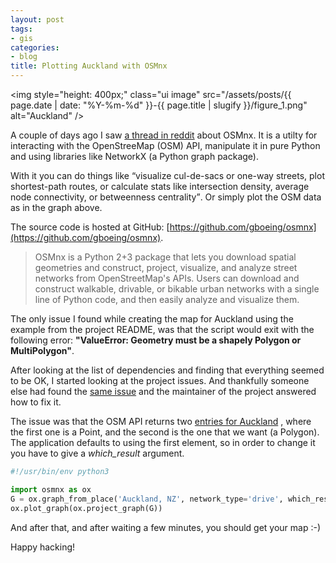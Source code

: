 ```yaml
---
layout: post
tags:
- gis
categories:
- blog
title: Plotting Auckland with OSMnx
---
```


<img style="height: 400px;" class="ui image" src="/assets/posts/{{ page.date | date: "%Y-%m-%d" }}-{{ page.title | slugify }}/figure_1.png" alt="Auckland" />

A couple of days ago I saw [a thread in reddit](https://www.reddit.com/r/gis/comments/5lnjxs/creating_squaremile_figureground_diagrams_of/)
about OSMnx. It is a utilty for interacting with the OpenStreeMap (OSM)
API, manipulate it in pure Python and using libraries like NetworkX (a Python graph package).

With it you can do things like <q>visualize cul-de-sacs or one-way streets, plot shortest-path routes, or calculate stats like intersection density, average node connectivity, or betweenness centrality</q>. Or simply
plot the OSM data as in the graph above.

The source code is hosted at GitHub: [https://github.com/gboeing/osmnx](https://github.com/gboeing/osmnx).

<!--more-->

<blockquote cite="https://github.com/gboeing/osmnx">OSMnx is a Python 2+3 package that lets you download spatial geometries and construct, project, visualize, and analyze street networks from OpenStreetMap's APIs. Users can download and construct walkable, drivable, or bikable urban networks with a single line of Python code, and then easily analyze and visualize them.</blockquote>

The only issue I found while creating the map for Auckland using the example from the project
README, was that the script would exit with the following error: **"ValueError: Geometry must be a shapely Polygon or MultiPolygon"**.

After looking at the list of dependencies and finding that everything seemed to be OK,
I started looking at the project issues. And thankfully someone else had found the
[same issue](https://github.com/gboeing/osmnx/issues/16)
and the maintainer of the project answered how to fix it.

The issue was that the OSM API returns two [entries for Auckland](https://nominatim.openstreetmap.org/search?format=json&limit=10&dedupe=0&polygon_geojson=1&q=Auckland,%20New%20Zealand)
, where the first one is a Point, and the
second is the one that we want (a Polygon). The application defaults to using the first element,
so in order to change it you have to give a *which_result* argument.

```python
#!/usr/bin/env python3

import osmnx as ox
G = ox.graph_from_place('Auckland, NZ', network_type='drive', which_result=2)
ox.plot_graph(ox.project_graph(G))
```

And after that, and after waiting a few minutes, you should get your map :-)

Happy hacking!
